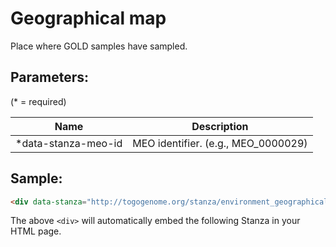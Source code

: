 Geographical map
================

Place where GOLD samples have sampled. 

## Parameters:

(* = required)

| Name                | Description                         |
|---------------------|-------------------------------------|
| *data-stanza-meo-id | MEO identifier. (e.g., MEO_0000029) |

## Sample:

```html
<div data-stanza="http://togogenome.org/stanza/environment_geographical_map" data-stanza-meo-id="MEO_0000029"></div>
```

The above `<div>` will automatically embed the following Stanza in your HTML page.

<div data-stanza="/stanza/environment_geographical_map" data-stanza-meo-id="MEO_0000029"></div>
